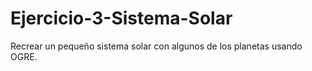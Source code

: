 # Ejercicio-3-Sistema-Solar
 Recrear un pequeño sistema solar con algunos de los planetas usando OGRE.

